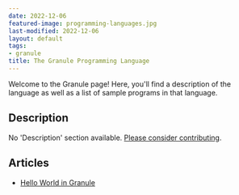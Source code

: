 ```yaml
---
date: 2022-12-06
featured-image: programming-languages.jpg
last-modified: 2022-12-06
layout: default
tags:
- granule
title: The Granule Programming Language
---
```


Welcome to the Granule page! Here, you'll find a description of the language as well as a list of sample programs in that language.

## Description

No 'Description' section available. [Please consider contributing](https://github.com/TheRenegadeCoder/sample-programs-website).

## Articles

- [Hello World in Granule](https://sampleprograms.io/projects/hello-world/granule)